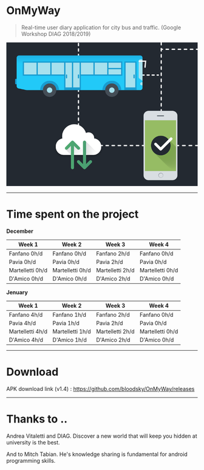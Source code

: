 # OnMyWay

> Real-time user diary application for city bus and traffic. (Google Workshop DIAG 2018/2019)

![alt text](https://github.com/bloodsky/OnMyWay/blob/master/OnMyWay/app/src/main/res/drawable/asd.png)

---

# Time spent on the project

**December**

Week 1 | Week 2 | Week 3 | Week 4
------------ | ------------- | ------------- | -------------
Fanfano     0h/d | Fanfano     0h/d | Fanfano     2h/d | Fanfano     0h/d
Pavia       0h/d | Pavia       0h/d | Pavia       2h/d | Pavia       0h/d
Martelletti 0h/d | Martelletti 0h/d | Martelletti 2h/d | Martelletti 0h/d
D'Amico     0h/d | D'Amico     0h/d | D'Amico     2h/d | D'Amico     0h/d


**Jenuary**

Week 1 | Week 2 | Week 3 | Week 4
------------ | ------------- | ------------- | -------------
Fanfano     4h/d | Fanfano     1h/d | Fanfano     2h/d | Fanfano     0h/d
Pavia       4h/d | Pavia       1h/d | Pavia       2h/d | Pavia       0h/d
Martelletti 4h/d | Martelletti 1h/d | Martelletti 2h/d | Martelletti 0h/d
D'Amico     4h/d | D'Amico     1h/d | D'Amico     2h/d | D'Amico     0h/d 

---

# Download

APK download link (v1.4) : https://github.com/bloodsky/OnMyWay/releases

---

# Thanks to ..

Andrea Vitaletti and DIAG. Discover a new world that will keep you hidden at university is the best.

And to Mitch Tabian. He's knowledge sharing is fundamental for android programming skills.

